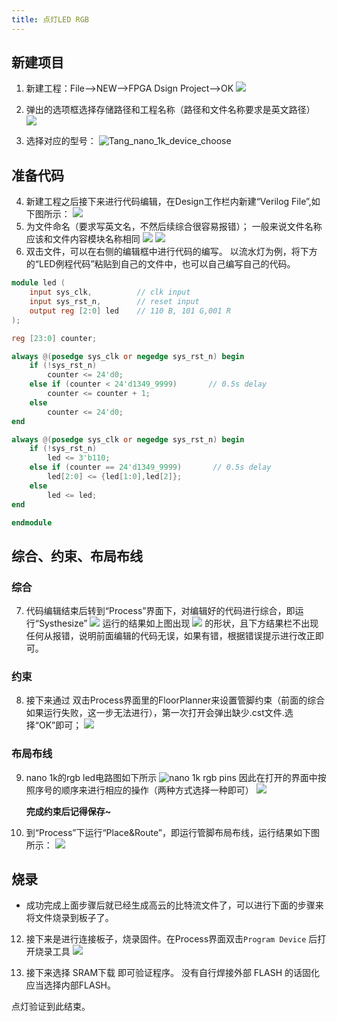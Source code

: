 ```yaml
---
title: 点灯LED RGB
---
```


## 新建项目
1. 新建工程：File-->NEW-->FPGA Dsign Project-->OK
    ![](./../../../Tang-Nano/assets/LED-1.png)

2. 弹出的选项框选择存储路径和工程名称（路径和文件名称要求是英文路径）
    ![](./../../../Tang-Nano/assets/LED-2.png)

3. 选择对应的型号：
    ![Tang_nano_1k_device_choose](./../../assets/Nano_1K_device_choose.png)

## 准备代码

4. 新建工程之后接下来进行代码编辑，在Design工作栏内新建“Verilog File”,如下图所示：
    ![](./../../../Tang-Nano/assets/LED-5.png)
5. 为文件命名（要求写英文名，不然后续综合很容易报错）；
   一般来说文件名称应该和文件内容模块名称相同
    ![](./../../../Tang-Nano/assets/LED-6.png)
    ![](./../../../Tang-Nano/assets/LED-7.png)
6. 双击文件，可以在右侧的编辑框中进行代码的编写。
以流水灯为例，将下方的“LED例程代码”粘贴到自己的文件中，也可以自己编写自己的代码。

```verilog
module led (
    input sys_clk,          // clk input
    input sys_rst_n,        // reset input
    output reg [2:0] led    // 110 B, 101 G,001 R
);

reg [23:0] counter;

always @(posedge sys_clk or negedge sys_rst_n) begin
    if (!sys_rst_n)
        counter <= 24'd0;
    else if (counter < 24'd1349_9999)       // 0.5s delay
        counter <= counter + 1;
    else
        counter <= 24'd0;
end

always @(posedge sys_clk or negedge sys_rst_n) begin
    if (!sys_rst_n)
        led <= 3'b110;
    else if (counter == 24'd1349_9999)       // 0.5s delay
        led[2:0] <= {led[1:0],led[2]};
    else
        led <= led;
end

endmodule

 ```

## 综合、约束、布局布线

### 综合
7. 代码编辑结束后转到“Process”界面下，对编辑好的代码进行综合，即运行“Systhesize”
    ![](./../../../Tang-Nano-9K/nano_9k/nano_9k_synthsize.png)
    运行的结果如上图出现 ![](./../../../Tang-Nano/assets/LED.png) 的形状，且下方结果栏不出现任何从报错，说明前面编辑的代码无误，如果有错，根据错误提示进行改正即可。

### 约束
8.  接下来通过  双击Process界面里的FloorPlanner来设置管脚约束（前面的综合如果运行失败，这一步无法进行），第一次打开会弹出缺少.cst文件.选择“OK”即可；
    ![](./../../../Tang-Nano/assets/LED-9.png)

### 布局布线
9. nano 1k的rgb led电路图如下所示
    ![](./../../assets/Nano_1K_RGB_pins.png "nano 1k rgb pins")
    因此在打开的界面中按照序号的顺序来进行相应的操作（两种方式选择一种即可）
    ![](./../../assets/RGB_LED_Constrains.png)

    **完成约束后记得保存~**


11. 到“Process”下运行“Place&Route”，即运行管脚布局布线，运行结果如下图所示：
    ![](./../../assets/RGB_LED_Place&Route.png)

## 烧录

- 成功完成上面步骤后就已经生成高云的比特流文件了，可以进行下面的步骤来将文件烧录到板子了。

12. 接下来是进行连接板子，烧录固件。在Process界面双击`Program Device` 后打开烧录工具
    ![](./../../assets/Open_Programmer.png)


13. 接下来选择 SRAM下载 即可验证程序。
    没有自行焊接外部 FLASH 的话固化应当选择内部FLASH。

点灯验证到此结束。


